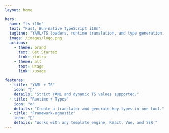 ```yaml
---
layout: home

hero:
  name: "ts-i18n"
  text: "Fast, Bun-native TypeScript i18n"
  tagline: "YAML/TS loaders, runtime translation, and type generation. Framework-agnostic."
  image: /images/logo.png
  actions:
    - theme: brand
      text: Get Started
      link: /intro
    - theme: alt
      text: Usage
      link: /usage

features:
  - title: "YAML + TS"
    icon: "🧩"
    details: "Strict YAML and dynamic TS values supported."
  - title: "Runtime + Types"
    icon: "⚙️"
    details: "Create a translator and generate key types in one tool."
  - title: "Framework-agnostic"
    icon: "🧭"
    details: "Works with any template engine, React, Vue, and SSR."
---
```


<Home />
